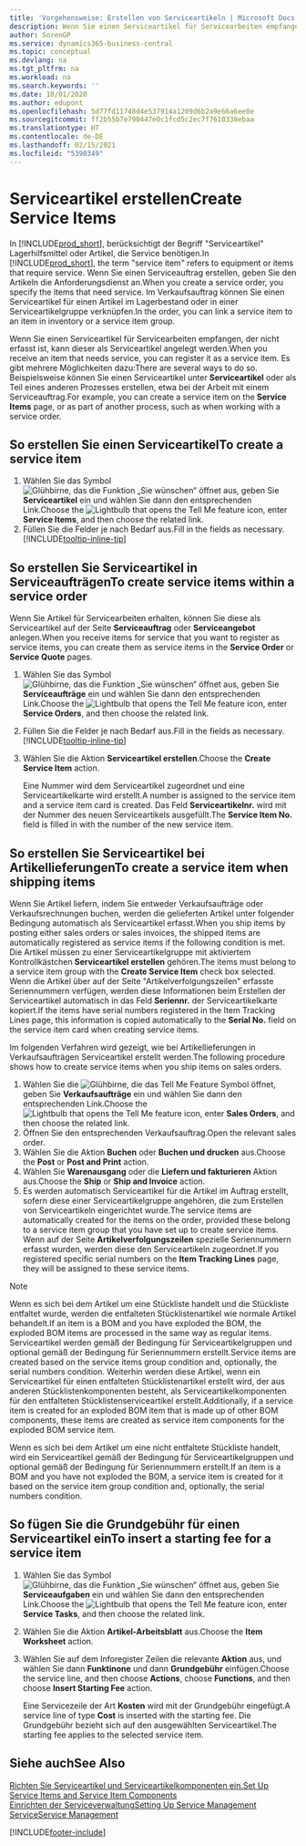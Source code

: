 ```yaml
---
title: 'Vorgehensweise: Erstellen von Serviceartikeln | Microsoft Docs'
description: Wenn Sie einen Serviceartikel für Servicearbeiten empfangen, der nicht erfasst ist, kann dieser als Serviceartikel angelegt werden.
author: SorenGP
ms.service: dynamics365-business-central
ms.topic: conceptual
ms.devlang: na
ms.tgt_pltfrm: na
ms.workload: na
ms.search.keywords: ''
ms.date: 10/01/2020
ms.author: edupont
ms.openlocfilehash: 5d77fd11748d4e537914a1209d6b2a9e66a6ee0e
ms.sourcegitcommit: ff2b55b7e790447e0c1fcd5c2ec7f7610338ebaa
ms.translationtype: HT
ms.contentlocale: de-DE
ms.lasthandoff: 02/15/2021
ms.locfileid: "5390349"
---
```

# <a name="create-service-items"></a><span data-ttu-id="ebdf0-103">Serviceartikel erstellen</span><span class="sxs-lookup"><span data-stu-id="ebdf0-103">Create Service Items</span></span>
<span data-ttu-id="ebdf0-104">In [!INCLUDE[prod_short](includes/prod_short.md)], berücksichtigt der Begriff "Serviceartikel" Lagerhilfsmittel oder Artikel, die Service benötigen.</span><span class="sxs-lookup"><span data-stu-id="ebdf0-104">In [!INCLUDE[prod_short](includes/prod_short.md)], the term "service item" refers to equipment or items that require service.</span></span> <span data-ttu-id="ebdf0-105">Wenn Sie einen Serviceauftrag erstellen, geben Sie den Artikeln die Anforderungsdienst an.</span><span class="sxs-lookup"><span data-stu-id="ebdf0-105">When you create a service order, you specify the items that need service.</span></span> <span data-ttu-id="ebdf0-106">Im Verkaufsauftrag können Sie einen Serviceartikel für einen Artikel im Lagerbestand oder in einer Serviceartikelgruppe verknüpfen.</span><span class="sxs-lookup"><span data-stu-id="ebdf0-106">In the order, you can link a service item to an item in inventory or a service item group.</span></span>    

<span data-ttu-id="ebdf0-107">Wenn Sie einen Serviceartikel für Servicearbeiten empfangen, der nicht erfasst ist, kann dieser als Serviceartikel angelegt werden.</span><span class="sxs-lookup"><span data-stu-id="ebdf0-107">When you receive an item that needs service, you can register it as a service item.</span></span> <span data-ttu-id="ebdf0-108">Es gibt mehrere Möglichkeiten dazu:</span><span class="sxs-lookup"><span data-stu-id="ebdf0-108">There are several ways to do so.</span></span> <span data-ttu-id="ebdf0-109">Beispielsweise können Sie einen Serviceartikel unter **Serviceartikel** oder als Teil eines anderen Prozesses erstellen, etwa bei der Arbeit mit einem Serviceauftrag.</span><span class="sxs-lookup"><span data-stu-id="ebdf0-109">For example, you can create a service item on the **Service Items** page, or as part of another process, such as when working with a service order.</span></span>   

## <a name="to-create-a-service-item"></a><span data-ttu-id="ebdf0-110">So erstellen Sie einen Serviceartikel</span><span class="sxs-lookup"><span data-stu-id="ebdf0-110">To create a service item</span></span>  
1. <span data-ttu-id="ebdf0-111">Wählen Sie das Symbol ![Glühbirne, das die Funktion „Sie wünschen“ öffnet](media/ui-search/search_small.png "Was möchten Sie tun?") aus, geben Sie **Serviceartikel** ein und wählen Sie dann den entsprechenden Link.</span><span class="sxs-lookup"><span data-stu-id="ebdf0-111">Choose the ![Lightbulb that opens the Tell Me feature](media/ui-search/search_small.png "Tell me what you want to do") icon, enter **Service Items**, and then choose the related link.</span></span>
2. <span data-ttu-id="ebdf0-112">Füllen Sie die Felder je nach Bedarf aus.</span><span class="sxs-lookup"><span data-stu-id="ebdf0-112">Fill in the fields as necessary.</span></span> [!INCLUDE[tooltip-inline-tip](includes/tooltip-inline-tip_md.md)]  

## <a name="to-create-service-items-within-a-service-order"></a><span data-ttu-id="ebdf0-113">So erstellen Sie Serviceartikel in Serviceaufträgen</span><span class="sxs-lookup"><span data-stu-id="ebdf0-113">To create service items within a service order</span></span>  
<span data-ttu-id="ebdf0-114">Wenn Sie Artikel für Servicearbeiten erhalten, können Sie diese als Serviceartikel auf der Seite **Serviceauftrag** oder **Serviceangebot** anlegen.</span><span class="sxs-lookup"><span data-stu-id="ebdf0-114">When you receive items for service that you want to register as service items, you can create them as service items in the **Service Order** or **Service Quote** pages.</span></span>  

1. <span data-ttu-id="ebdf0-115">Wählen Sie das Symbol ![Glühbirne, das die Funktion „Sie wünschen“ öffnet](media/ui-search/search_small.png "Was möchten Sie tun?") aus, geben Sie **Serviceaufträge** ein und wählen Sie dann den entsprechenden Link.</span><span class="sxs-lookup"><span data-stu-id="ebdf0-115">Choose the ![Lightbulb that opens the Tell Me feature](media/ui-search/search_small.png "Tell me what you want to do") icon, enter **Service Orders**, and then choose the related link.</span></span>  
2. <span data-ttu-id="ebdf0-116">Füllen Sie die Felder je nach Bedarf aus.</span><span class="sxs-lookup"><span data-stu-id="ebdf0-116">Fill in the fields as necessary.</span></span> [!INCLUDE[tooltip-inline-tip](includes/tooltip-inline-tip_md.md)]  
3. <span data-ttu-id="ebdf0-117">Wählen Sie die Aktion **Serviceartikel erstellen**.</span><span class="sxs-lookup"><span data-stu-id="ebdf0-117">Choose the **Create Service Item** action.</span></span>  

    <span data-ttu-id="ebdf0-118">Eine Nummer wird dem Serviceartikel zugeordnet und eine Serviceartikelkarte wird erstellt.</span><span class="sxs-lookup"><span data-stu-id="ebdf0-118">A number is assigned to the service item and a service item card is created.</span></span> <span data-ttu-id="ebdf0-119">Das Feld **Serviceartikelnr.** wird mit der Nummer des neuen Serviceartikels ausgefüllt.</span><span class="sxs-lookup"><span data-stu-id="ebdf0-119">The **Service Item No.** field is filled in with the number of the new service item.</span></span>

## <a name="to-create-a-service-item-when-shipping-items"></a><span data-ttu-id="ebdf0-120">So erstellen Sie Serviceartikel bei Artikellieferungen</span><span class="sxs-lookup"><span data-stu-id="ebdf0-120">To create a service item when shipping items</span></span>  
<span data-ttu-id="ebdf0-121">Wenn Sie Artikel liefern, indem Sie entweder Verkaufsaufträge oder Verkaufsrechnungen buchen, werden die gelieferten Artikel unter folgender Bedingung automatisch als Serviceartikel erfasst.</span><span class="sxs-lookup"><span data-stu-id="ebdf0-121">When you ship items by posting either sales orders or sales invoices, the shipped items are automatically registered as service items if the following condition is met.</span></span> <span data-ttu-id="ebdf0-122">Die Artikel müssen zu einer Serviceartikelgruppe mit aktiviertem Kontrollkästchen **Serviceartikel erstellen** gehören.</span><span class="sxs-lookup"><span data-stu-id="ebdf0-122">The items must belong to a service item group with the **Create Service Item** check box selected.</span></span> <span data-ttu-id="ebdf0-123">Wenn die Artikel über auf der Seite "Artikelverfolgungszeilen" erfasste Seriennummern verfügen, werden diese Informationen beim Erstellen der Serviceartikel automatisch in das Feld **Seriennr.** der Serviceartikelkarte kopiert.</span><span class="sxs-lookup"><span data-stu-id="ebdf0-123">If the items have serial numbers registered in the Item Tracking Lines page, this information is copied automatically to the **Serial No.** field on the service item card when creating service items.</span></span>  

<span data-ttu-id="ebdf0-124">Im folgenden Verfahren wird gezeigt, wie bei Artikellieferungen in Verkaufsaufträgen Serviceartikel erstellt werden.</span><span class="sxs-lookup"><span data-stu-id="ebdf0-124">The following procedure shows how to create service items when you ship items on sales orders.</span></span>  

1. <span data-ttu-id="ebdf0-125">Wählen Sie die ![Glühbirne, die das Tell Me Feature](media/ui-search/search_small.png "Was möchten Sie tun?") Symbol öffnet, geben Sie **Verkaufsaufträge** ein und wählen Sie dann den entsprechenden Link.</span><span class="sxs-lookup"><span data-stu-id="ebdf0-125">Choose the ![Lightbulb that opens the Tell Me feature](media/ui-search/search_small.png "Tell me what you want to do") icon, enter **Sales Orders**, and then choose the related link.</span></span>  
2. <span data-ttu-id="ebdf0-126">Öffnen Sie den entsprechenden Verkaufsauftrag.</span><span class="sxs-lookup"><span data-stu-id="ebdf0-126">Open the relevant sales order.</span></span>  
3. <span data-ttu-id="ebdf0-127">Wählen Sie die Aktion **Buchen** oder **Buchen und drucken** aus.</span><span class="sxs-lookup"><span data-stu-id="ebdf0-127">Choose the **Post** or **Post and Print** action.</span></span>  
4. <span data-ttu-id="ebdf0-128">Wählen Sie **Warenausgang** oder die **Liefern und fakturieren** Aktion aus.</span><span class="sxs-lookup"><span data-stu-id="ebdf0-128">Choose the **Ship** or **Ship and Invoice** action.</span></span>  
5. <span data-ttu-id="ebdf0-129">Es werden automatisch Serviceartikel für die Artikel im Auftrag erstellt, sofern diese einer Serviceartikelgruppe angehören, die zum Erstellen von Serviceartikeln eingerichtet wurde.</span><span class="sxs-lookup"><span data-stu-id="ebdf0-129">The service items are automatically created for the items on the order, provided these belong to a service item group that you have set up to create service items.</span></span> <span data-ttu-id="ebdf0-130">Wenn auf der Seite **Artikelverfolgungszeilen** spezielle Seriennummern erfasst wurden, werden diese den Serviceartikeln zugeordnet.</span><span class="sxs-lookup"><span data-stu-id="ebdf0-130">If you registered specific serial numbers on the **Item Tracking Lines** page, they will be assigned to these service items.</span></span>  

> [!NOTE]  
>  <span data-ttu-id="ebdf0-131">Wenn es sich bei dem Artikel um eine Stückliste handelt und die Stückliste entfaltet wurde, werden die entfalteten Stücklistenartikel wie normale Artikel behandelt.</span><span class="sxs-lookup"><span data-stu-id="ebdf0-131">If an item is a BOM and you have exploded the BOM, the exploded BOM items are processed in the same way as regular items.</span></span> <span data-ttu-id="ebdf0-132">Serviceartikel werden gemäß der Bedingung für Serviceartikelgruppen und optional gemäß der Bedingung für Seriennummern erstellt.</span><span class="sxs-lookup"><span data-stu-id="ebdf0-132">Service items are created based on the service items group condition and, optionally, the serial numbers condition.</span></span> <span data-ttu-id="ebdf0-133">Weiterhin werden diese Artikel, wenn ein Serviceartikel für einen entfalteten Stücklistenartikel erstellt wird, der aus anderen Stücklistenkomponenten besteht, als Serviceartikelkomponenten für den entfalteten Stücklistenserviceartikel erstellt.</span><span class="sxs-lookup"><span data-stu-id="ebdf0-133">Additionally, if a service item is created for an exploded BOM item that is made up of other BOM components, these items are created as service item components for the exploded BOM service item.</span></span>  
>   
>  <span data-ttu-id="ebdf0-134">Wenn es sich bei dem Artikel um eine nicht entfaltete Stückliste handelt, wird ein Serviceartikel gemäß der Bedingung für Serviceartikelgruppen und optional gemäß der Bedingung für Seriennummern erstellt.</span><span class="sxs-lookup"><span data-stu-id="ebdf0-134">If an item is a BOM and you have not exploded the BOM, a service item is created for it based on the service item group condition and, optionally, the serial numbers condition.</span></span>  

## <a name="to-insert-a-starting-fee-for-a-service-item"></a><span data-ttu-id="ebdf0-135">So fügen Sie die Grundgebühr für einen Serviceartikel ein</span><span class="sxs-lookup"><span data-stu-id="ebdf0-135">To insert a starting fee for a service item</span></span>
1. <span data-ttu-id="ebdf0-136">Wählen Sie das Symbol ![Glühbirne, das die Funktion „Sie wünschen“ öffnet](media/ui-search/search_small.png "Was möchten Sie tun?") aus, geben Sie **Serviceaufgaben** ein und wählen Sie dann den entsprechenden Link.</span><span class="sxs-lookup"><span data-stu-id="ebdf0-136">Choose the ![Lightbulb that opens the Tell Me feature](media/ui-search/search_small.png "Tell me what you want to do") icon, enter **Service Tasks**, and then choose the related link.</span></span>
2. <span data-ttu-id="ebdf0-137">Wählen Sie die Aktion **Artikel-Arbeitsblatt** aus.</span><span class="sxs-lookup"><span data-stu-id="ebdf0-137">Choose the **Item Worksheet** action.</span></span>
3. <span data-ttu-id="ebdf0-138">Wählen Sie auf dem Inforegister Zeilen die relevante **Aktion** aus, und wählen Sie dann **Funktinone** und dann **Grundgebühr** einfügen.</span><span class="sxs-lookup"><span data-stu-id="ebdf0-138">Choose the service line, and then choose **Actions**, choose **Functions**, and then choose **Insert Starting Fee** action.</span></span>  

    <span data-ttu-id="ebdf0-139">Eine Servicezeile der Art **Kosten** wird mit der Grundgebühr eingefügt.</span><span class="sxs-lookup"><span data-stu-id="ebdf0-139">A service line of type **Cost** is inserted with the starting fee.</span></span> <span data-ttu-id="ebdf0-140">Die Grundgebühr bezieht sich auf den ausgewählten Serviceartikel.</span><span class="sxs-lookup"><span data-stu-id="ebdf0-140">The starting fee applies to the selected service item.</span></span>

## <a name="see-also"></a><span data-ttu-id="ebdf0-141">Siehe auch</span><span class="sxs-lookup"><span data-stu-id="ebdf0-141">See Also</span></span>  
[<span data-ttu-id="ebdf0-142">Richten Sie Serviceartikel und Serviceartikelkomponenten ein.</span><span class="sxs-lookup"><span data-stu-id="ebdf0-142">Set Up Service Items and Service Item Components</span></span>](service-how-setup-service-items.md)  
[<span data-ttu-id="ebdf0-143">Einrichten der Serviceverwaltung</span><span class="sxs-lookup"><span data-stu-id="ebdf0-143">Setting Up Service Management</span></span>](service-setup-service.md)  
[<span data-ttu-id="ebdf0-144">Service</span><span class="sxs-lookup"><span data-stu-id="ebdf0-144">Service Management</span></span>](service-service.md)  


[!INCLUDE[footer-include](includes/footer-banner.md)]